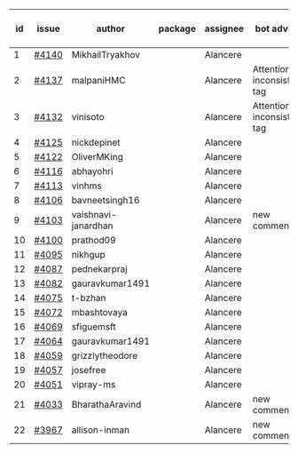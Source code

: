 | id | issue | author | package | assignee | bot advice | created date of issue | target release date | date from target |
| ------ | ------ | ------ | ------ | ------ | ------ | ------ | ------ | :-----: |
| 1 | [#4140](https://github.com/Azure/sdk-release-request/issues/4140) | MikhailTryakhov |  | Alancere |  | 05-07 | 05-26 |  |
| 2 | [#4137](https://github.com/Azure/sdk-release-request/issues/4137) | malpaniHMC |  | Alancere | Attention to inconsistent tag | 05-05 | 05-26 |  |
| 3 | [#4132](https://github.com/Azure/sdk-release-request/issues/4132) | vinisoto |  | Alancere | Attention to inconsistent tag | 05-05 | 05-26 |  |
| 4 | [#4125](https://github.com/Azure/sdk-release-request/issues/4125) | nickdepinet |  | Alancere |  | 05-04 | 05-26 |  |
| 5 | [#4122](https://github.com/Azure/sdk-release-request/issues/4122) | OliverMKing |  | Alancere |  | 05-01 | 05-26 |  |
| 6 | [#4116](https://github.com/Azure/sdk-release-request/issues/4116) | abhayohri |  | Alancere |  | 05-01 | 05-26 |  |
| 7 | [#4113](https://github.com/Azure/sdk-release-request/issues/4113) | vinhms |  | Alancere |  | 04-28 | 05-26 |  |
| 8 | [#4106](https://github.com/Azure/sdk-release-request/issues/4106) | bavneetsingh16 |  | Alancere |  | 04-28 | 05-26 |  |
| 9 | [#4103](https://github.com/Azure/sdk-release-request/issues/4103) | vaishnavi-janardhan |  | Alancere | new comment. | 04-27 | 05-26 |  |
| 10 | [#4100](https://github.com/Azure/sdk-release-request/issues/4100) | prathod09 |  | Alancere |  | 04-26 | 05-26 |  |
| 11 | [#4095](https://github.com/Azure/sdk-release-request/issues/4095) | nikhgup |  | Alancere |  | 04-26 | 05-26 |  |
| 12 | [#4087](https://github.com/Azure/sdk-release-request/issues/4087) | pednekarpraj |  | Alancere |  | 04-25 | 05-26 |  |
| 13 | [#4082](https://github.com/Azure/sdk-release-request/issues/4082) | gauravkumar1491 |  | Alancere |  | 04-24 | 05-26 |  |
| 14 | [#4075](https://github.com/Azure/sdk-release-request/issues/4075) | t-bzhan |  | Alancere |  | 04-23 | 05-26 |  |
| 15 | [#4072](https://github.com/Azure/sdk-release-request/issues/4072) | mbashtovaya |  | Alancere |  | 04-21 | 05-26 |  |
| 16 | [#4069](https://github.com/Azure/sdk-release-request/issues/4069) | sfiguemsft |  | Alancere |  | 04-20 | 05-26 |  |
| 17 | [#4064](https://github.com/Azure/sdk-release-request/issues/4064) | gauravkumar1491 |  | Alancere |  | 04-18 | 05-26 |  |
| 18 | [#4059](https://github.com/Azure/sdk-release-request/issues/4059) | grizzlytheodore |  | Alancere |  | 04-18 | 05-26 |  |
| 19 | [#4057](https://github.com/Azure/sdk-release-request/issues/4057) | josefree |  | Alancere |  | 04-18 | 05-26 |  |
| 20 | [#4051](https://github.com/Azure/sdk-release-request/issues/4051) | vipray-ms |  | Alancere |  | 04-17 | 05-26 |  |
| 21 | [#4033](https://github.com/Azure/sdk-release-request/issues/4033) | BharathaAravind |  | Alancere | new comment. | 04-12 | 04-28 |  |
| 22 | [#3967](https://github.com/Azure/sdk-release-request/issues/3967) | allison-inman |  | Alancere | new comment. | 03-22 | 04-28 |  |

